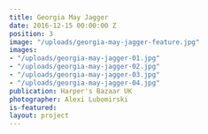 ```yaml
---
title: Georgia May Jagger
date: 2016-12-15 00:00:00 Z
position: 3
image: "/uploads/georgia-may-jagger-feature.jpg"
images:
- "/uploads/georgia-may-jagger-01.jpg"
- "/uploads/georgia-may-jagger-02.jpg"
- "/uploads/georgia-may-jagger-03.jpg"
- "/uploads/georgia-may-jagger-04.jpg"
publication: Harper's Bazaar UK
photographer: Alexi Lubomirski
is-featured: 
layout: project
---
```


